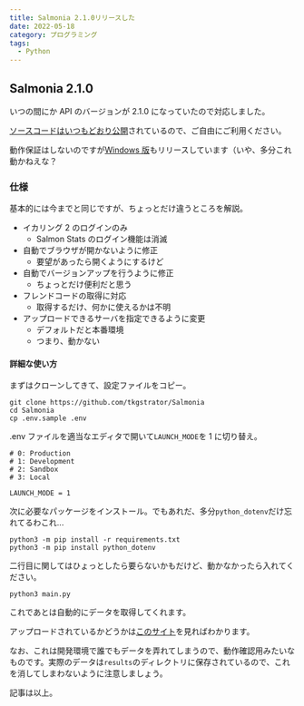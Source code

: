 ```yaml
---
title: Salmonia 2.1.0リリースした
date: 2022-05-18
category: プログラミング
tags:
  - Python
---
```


## Salmonia 2.1.0

いつの間にか API のバージョンが 2.1.0 になっていたので対応しました。

[ソースコードはいつもどおり公開](https://github.com/tkgstrator/Salmonia)されているので、ご自由にご利用ください。

動作保証はしないのですが[Windows 版](https://github.com/tkgstrator/Salmonia/releases/tag/v2.1.0)もリリースしています（いや、多分これ動かねえな？

### 仕様

基本的には今までと同じですが、ちょっとだけ違うところを解説。

- イカリング 2 のログインのみ
  - Salmon Stats のログイン機能は消滅
- 自動でブラウザが開かないように修正
  - 要望があったら開くようにするけど
- 自動でバージョンアップを行うように修正
  - ちょっとだけ便利だと思う
- フレンドコードの取得に対応
  - 取得するだけ、何かに使えるかは不明
- アップロードできるサーバを指定できるように変更
  - デフォルトだと本番環境
  - つまり、動かない

#### 詳細な使い方

まずはクローンしてきて、設定ファイルをコピー。

```
git clone https://github.com/tkgstrator/Salmonia
cd Salmonia
cp .env.sample .env
```

.env ファイルを適当なエディタで開いて`LAUNCH_MODE`を 1 に切り替え。

```
# 0: Production
# 1: Development
# 2: Sandbox
# 3: Local

LAUNCH_MODE = 1
```

次に必要なパッケージをインストール。でもあれだ、多分`python_dotenv`だけ忘れてるわこれ...

```
python3 -m pip install -r requirements.txt
python3 -m pip install python_dotenv
```

二行目に関してはひょっとしたら要らないかもだけど、動かなかったら入れてください。

```
python3 main.py
```

これであとは自動的にデータを取得してくれます。

アップロードされているかどうかは[このサイト](http://api-dev.splatnet2.com:5555/)を見ればわかります。

なお、これは開発環境で誰でもデータを弄れてしまうので、動作確認用みたいなものです。実際のデータは`results`のディレクトリに保存されているので、これを消してしまわないように注意しましょう。

記事は以上。
